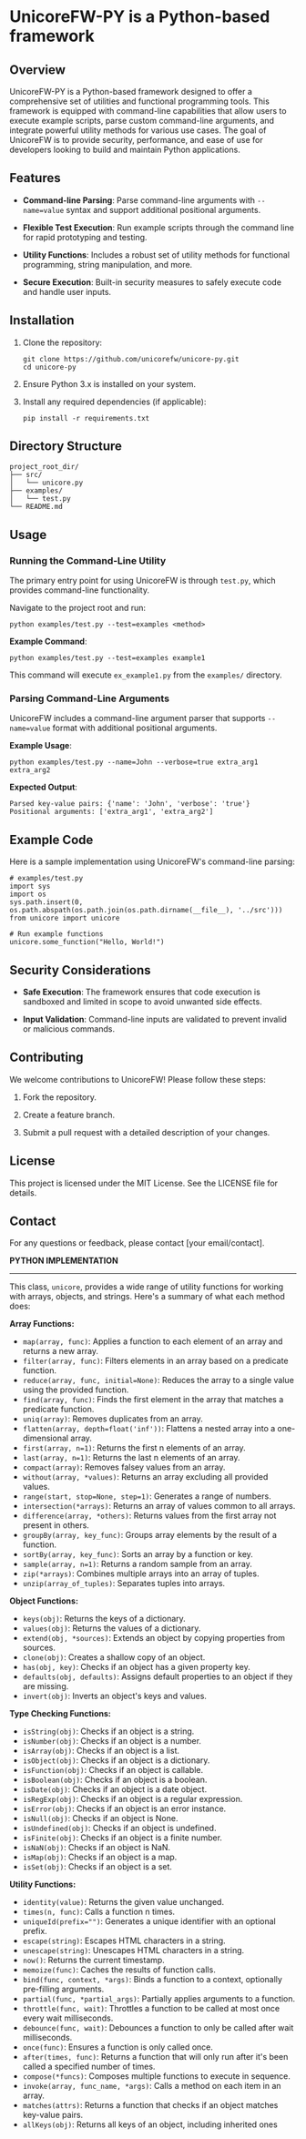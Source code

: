 UnicoreFW-PY is a Python-based framework 
==========================================

Overview
--------

UnicoreFW-PY is a Python-based framework designed to offer a comprehensive set of utilities and functional programming tools. This framework is equipped with command-line capabilities that allow users to execute example scripts, parse custom command-line arguments, and integrate powerful utility methods for various use cases. The goal of UnicoreFW is to provide security, performance, and ease of use for developers looking to build and maintain Python applications.

Features
--------

*   **Command-line Parsing**: Parse command-line arguments with `--name=value` syntax and support additional positional arguments.
    
*   **Flexible Test Execution**: Run example scripts through the command line for rapid prototyping and testing.
    
*   **Utility Functions**: Includes a robust set of utility methods for functional programming, string manipulation, and more.
    
*   **Secure Execution**: Built-in security measures to safely execute code and handle user inputs.
    

Installation
------------

1.  Clone the repository:
    
        git clone https://github.com/unicorefw/unicore-py.git
        cd unicore-py
    
2.  Ensure Python 3.x is installed on your system.
    
3.  Install any required dependencies (if applicable):
    
        pip install -r requirements.txt
    

Directory Structure
-------------------

    project_root_dir/
    ├── src/
    │   └── unicore.py
    ├── examples/
    │   └── test.py
    └── README.md

Usage
-----

### Running the Command-Line Utility

The primary entry point for using UnicoreFW is through `test.py`, which provides command-line functionality.

Navigate to the project root and run:

    python examples/test.py --test=examples <method>

**Example Command**:

    python examples/test.py --test=examples example1

This command will execute `ex_example1.py` from the `examples/` directory.

### Parsing Command-Line Arguments

UnicoreFW includes a command-line argument parser that supports `--name=value` format with additional positional arguments.

**Example Usage**:

    python examples/test.py --name=John --verbose=true extra_arg1 extra_arg2

**Expected Output**:

    Parsed key-value pairs: {'name': 'John', 'verbose': 'true'}
    Positional arguments: ['extra_arg1', 'extra_arg2']

Example Code
------------

Here is a sample implementation using UnicoreFW's command-line parsing:

    # examples/test.py
    import sys
    import os
    sys.path.insert(0, os.path.abspath(os.path.join(os.path.dirname(__file__), '../src')))
    from unicore import unicore
    
    # Run example functions
    unicore.some_function("Hello, World!")

Security Considerations
-----------------------

*   **Safe Execution**: The framework ensures that code execution is sandboxed and limited in scope to avoid unwanted side effects.
    
*   **Input Validation**: Command-line inputs are validated to prevent invalid or malicious commands.
    

Contributing
------------

We welcome contributions to UnicoreFW! Please follow these steps:

1.  Fork the repository.
    
2.  Create a feature branch.
    
3.  Submit a pull request with a detailed description of your changes.
    

License
-------

This project is licensed under the MIT License. See the LICENSE file for details.

Contact
-------

For any questions or feedback, please contact \[your email/contact\].

**PYTHON IMPLEMENTATION**
* * *
This class, `unicore`, provides a wide range of utility functions for working with arrays, objects, and strings. Here's a summary of what each method does:

**Array Functions:**

- `map(array, func)`: Applies a function to each element of an array and returns a new array.
- `filter(array, func)`: Filters elements in an array based on a predicate function.
- `reduce(array, func, initial=None)`: Reduces the array to a single value using the provided function.
- `find(array, func)`: Finds the first element in the array that matches a predicate function.
- `uniq(array)`: Removes duplicates from an array.
- `flatten(array, depth=float('inf'))`: Flattens a nested array into a one-dimensional array.
- `first(array, n=1)`: Returns the first n elements of an array.
- `last(array, n=1)`: Returns the last n elements of an array.
- `compact(array)`: Removes falsey values from an array.
- `without(array, *values)`: Returns an array excluding all provided values.
- `range(start, stop=None, step=1)`: Generates a range of numbers.
- `intersection(*arrays)`: Returns an array of values common to all arrays.
- `difference(array, *others)`: Returns values from the first array not present in others.
- `groupBy(array, key_func)`: Groups array elements by the result of a function.
- `sortBy(array, key_func)`: Sorts an array by a function or key.
- `sample(array, n=1)`: Returns a random sample from an array.
- `zip(*arrays)`: Combines multiple arrays into an array of tuples.
- `unzip(array_of_tuples)`: Separates tuples into arrays.

**Object Functions:**

- `keys(obj)`: Returns the keys of a dictionary.
- `values(obj)`: Returns the values of a dictionary.
- `extend(obj, *sources)`: Extends an object by copying properties from sources.
- `clone(obj)`: Creates a shallow copy of an object.
- `has(obj, key)`: Checks if an object has a given property key.
- `defaults(obj, defaults)`: Assigns default properties to an object if they are missing.
- `invert(obj)`: Inverts an object's keys and values.

**Type Checking Functions:**

- `isString(obj)`: Checks if an object is a string.
- `isNumber(obj)`: Checks if an object is a number.
- `isArray(obj)`: Checks if an object is a list.
- `isObject(obj)`: Checks if an object is a dictionary.
- `isFunction(obj)`: Checks if an object is callable.
- `isBoolean(obj)`: Checks if an object is a boolean.
- `isDate(obj)`: Checks if an object is a date object.
- `isRegExp(obj)`: Checks if an object is a regular expression.
- `isError(obj)`: Checks if an object is an error instance.
- `isNull(obj)`: Checks if an object is None.
- `isUndefined(obj)`: Checks if an object is undefined.
- `isFinite(obj)`: Checks if an object is a finite number.
- `isNaN(obj)`: Checks if an object is NaN.
- `isMap(obj)`: Checks if an object is a map.
- `isSet(obj)`: Checks if an object is a set.

**Utility Functions:**

- `identity(value)`: Returns the given value unchanged.
- `times(n, func)`: Calls a function n times.
- `uniqueId(prefix="")`: Generates a unique identifier with an optional prefix.
- `escape(string)`: Escapes HTML characters in a string.
- `unescape(string)`: Unescapes HTML characters in a string.
- `now()`: Returns the current timestamp.
- `memoize(func)`: Caches the results of function calls.
- `bind(func, context, *args)`: Binds a function to a context, optionally pre-filling arguments.
- `partial(func, *partial_args)`: Partially applies arguments to a function.
- `throttle(func, wait)`: Throttles a function to be called at most once every wait milliseconds.
- `debounce(func, wait)`: Debounces a function to only be called after wait milliseconds.
- `once(func)`: Ensures a function is only called once.
- `after(times, func)`: Returns a function that will only run after it's been called a specified number of times.
- `compose(*funcs)`: Composes multiple functions to execute in sequence.
- `invoke(array, func_name, *args)`: Calls a method on each item in an array.
- `matches(attrs)`: Returns a function that checks if an object matches key-value pairs.
- `allKeys(obj)`: Returns all keys of an object, including inherited ones

